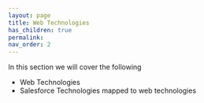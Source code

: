 ```yaml
---
layout: page
title: Web Technologies
has_children: true
permalink: 
nav_order: 2
---
```

In this section we will cover the following

* Web Technologies
* Salesforce Technologies mapped to web technologies


